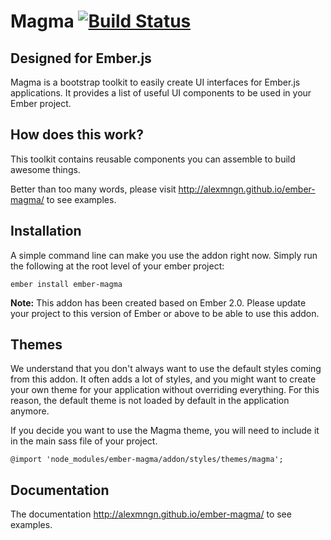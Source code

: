 # Magma [![Build Status](https://travis-ci.org/alexmngn/ember-magma.png?branch=master)](https://travis-ci.org/alexmngn/ember-magma)

## Designed for Ember.js

Magma is a bootstrap toolkit to easily create UI interfaces for Ember.js applications. It provides a list of useful UI components to be used in your Ember project.

## How does this work?
This toolkit contains reusable components you can assemble to build awesome things.

Better than too many words, please visit <http://alexmngn.github.io/ember-magma/> to see examples.

## Installation

A simple command line can make you use the addon right now. Simply run the following at the root level of your ember project:
```
ember install ember-magma
```

**Note:** This addon has been created based on Ember 2.0. Please update your project to this version of Ember or above to be able to use this addon.

## Themes

We understand that you don't always want to use the default styles coming from this addon. It often adds a lot of styles, and you might want to create your own theme for your application without overriding everything. For this reason, the default theme is not loaded by default in the application anymore.

If you decide you want to use the Magma theme, you will need to include it in the main sass file of your project.

```
@import 'node_modules/ember-magma/addon/styles/themes/magma';
```

## Documentation
The documentation <http://alexmngn.github.io/ember-magma/> to see examples.

